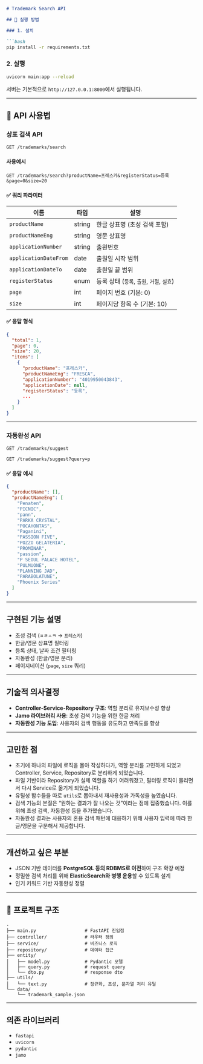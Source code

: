 ```md
# Trademark Search API

## 🚀 실행 방법

### 1. 설치

```bash
pip install -r requirements.txt
```

### 2. 실행

```bash
uvicorn main:app --reload
```

서버는 기본적으로 `http://127.0.0.1:8000`에서 실행됩니다.

---

## 📌 API 사용법

### 상표 검색 API

```
GET /trademarks/search
```

#### 사용예시

```
GET /trademarks/search?productName=프레스카&registerStatus=등록&page=0&size=20
```

#### ✅ 쿼리 파라미터

| 이름 | 타입 | 설명                             |
|------|------|--------------------------------|
| `productName` | string | 한글 상표명 (초성 검색 포함)              |
| `productNameEng` | string | 영문 상표명                         |
| `applicationNumber` | string | 출원번호                           |
| `applicationDateFrom` | date | 출원일 시작 범위                      |
| `applicationDateTo` | date | 출원일 끝 범위                       |
| `registerStatus` | enum | 등록 상태 (`등록`, `출원`, `거절`, `실효`) |
| `page` | int | 페이지 번호 (기본: 0)                 |
| `size` | int | 페이지당 항목 수 (기본: 10)             |

#### ✅ 응답 형식

```json
{
  "total": 1,
  "page": 0,
  "size": 20,
  "items": [
    {
      "productName": "프레스카",
      "productNameEng": "FRESCA",
      "applicationNumber": "4019950043843",
      "applicationDate": null,
      "registerStatus": "등록",
      ...
    }
  ]
}
```

---

### 자동완성 API

```
GET /trademarks/suggest
```

```
GET /trademarks/suggest?query=p
```

#### ✅ 응답 예시

```json
{
  "productName": [],
  "productNameEng": [
    "Penaten",
    "PICNIC",
    "pann",
    "PARKA CRYSTAL",
    "POCAHONTAS",
    "Paganini",
    "PASSION FIVE",
    "POZZO GELATERIA",
    "PROMINAR",
    "passion",
    "P SEOUL PALACE HOTEL",
    "PULMUONE",
    "PLANNING JAD",
    "PARABOLATUNE",
    "Phoenix Series"
  ]
}
```

---

## 구현된 기능 설명

- 초성 검색 (`ㅍㄹㅅㅋ` → `프레스카`)
- 한글/영문 상표명 필터링
- 등록 상태, 날짜 조건 필터링
- 자동완성 (한글/영문 분리)
- 페이지네이션 (`page`, `size` 쿼리)

---

## 기술적 의사결정

- **Controller-Service-Repository 구조**: 역할 분리로 유지보수성 향상
- **Jamo 라이브러리 사용**: 초성 검색 기능을 위한 한글 처리
- **자동완성 기능 도입**: 사용자의 검색 행동을 유도하고 만족도를 향상

---

## 고민한 점

- 초기에 하나의 파일에 로직을 몰아 작성하다가, 역할 분리를 고민하게 되었고 Controller, Service, Repository로 분리하게 되었습니다.
- 파일 기반이라 Repository가 실제 역할을 하기 어려워졌고, 필터링 로직이 몰리면서 다시 Service로 옮기게 되었습니다.
- 유틸성 함수들을 따로 `utils`로 뽑아내서 재사용성과 가독성을 높였습니다.
- 검색 기능의 본질은 “원하는 결과가 잘 나오는 것”이라는 점에 집중했습니다. 이를 위해 초성 검색, 자동완성 등을 추가했습니다.
- 자동완성 결과는 사용자의 혼용 검색 패턴에 대응하기 위해 사용자 입력에 따라 한글/영문을 구분해서 제공합니다.

---

## 개선하고 싶은 부분

- JSON 기반 데이터를 **PostgreSQL 등의 RDBMS로 이전**하여 구조 확장 예정
- 정밀한 검색 처리를 위해 **ElasticSearch와 병행 운용**할 수 있도록 설계
- 인기 키워드 기반 자동완성 정렬

---

## 📂 프로젝트 구조

```
.
├── main.py                  # FastAPI 진입점
├── controller/              # 라우터 정의
├── service/                 # 비즈니스 로직
├── repository/              # 데이터 접근
├── entity/
│   ├── model.py             # Pydantic 모델
│   ├── query.py             # request query
│   └── dto.py               # response dto 
├── utils/
│   └── text.py              # 정규화, 초성, 문자열 처리 유틸
└── data/
    └── trademark_sample.json
```

---

## 의존 라이브러리

- `fastapi`
- `uvicorn`
- `pydantic`
- `jamo`
```